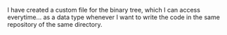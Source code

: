 I have created a custom file for the binary tree, which I can access everytime... as a data type whenever I want to write the code in the same repository of the same directory.
